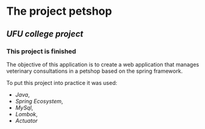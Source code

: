# The project petshop
## ***UFU college project***
### This project is finished

The objective of this application is to create a web application that manages veterinary consultations in a petshop based on the spring framework.

To put this project into practice it was used:
- *Java*,
- *Spring Ecosystem*,
- *MySql*,
- *Lombok*,
- *Actuator*
